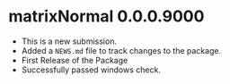 # matrixNormal 0.0.0.9000
* This is a new submission. 
* Added a `NEWS.md` file to track changes to the package.
* First Release of the Package
* Successfully passed windows check. 
 
